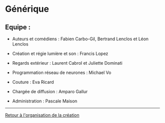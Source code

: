 # Générique

## Equipe :

- Auteurs et comédiens :
Fabien Carbo-Gil, Bertrand Lenclos et Léon Lenclos

- Création et régie lumière et son :
Francis Lopez

- Regards extérieur :
Laurent Cabrol et Juliette Dominati

- Programmation réseau de neurones :
Michael Vo

- Couture :
Eva Ricard

- Chargée de diffusion :
Amparo Gallur

- Administration :
Pascale Maison

---


[Retour à l'organisation de la création](.)

